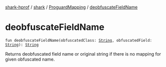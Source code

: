 [shark-hprof](../../index.md) / [shark](../index.md) / [ProguardMapping](index.md) / [deobfuscateFieldName](./deobfuscate-field-name.md)

# deobfuscateFieldName

`fun deobfuscateFieldName(obfuscatedClass: `[`String`](https://kotlinlang.org/api/latest/jvm/stdlib/kotlin/-string/index.html)`, obfuscatedField: `[`String`](https://kotlinlang.org/api/latest/jvm/stdlib/kotlin/-string/index.html)`): `[`String`](https://kotlinlang.org/api/latest/jvm/stdlib/kotlin/-string/index.html)

Returns deobfuscated field name or original string if there is no
mapping for given obfuscated name.

